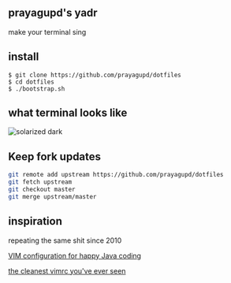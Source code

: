 prayagupd's yadr
------------------------
make your terminal sing


install
----------------------------

```
$ git clone https://github.com/prayagupd/dotfiles
$ cd dotfiles
$ ./bootstrap.sh
```

what terminal looks like
------------------------
![solarized dark](https://github.com/iPrayag/dotfiles/raw/master/dotfiles_prayag.png)

Keep fork updates
-------------------

```bash
git remote add upstream https://github.com/prayagupd/dotfiles
git fetch upstream
git checkout master
git merge upstream/master
```

inspiration
----------------
repeating the same shit since 2010

[VIM configuration for happy Java coding](http://www.lucianofiandesio.com/vim-configuration-for-happy-java-coding)

[the cleanest vimrc you've ever seen](https://github.com/skwp/dotfiles)
